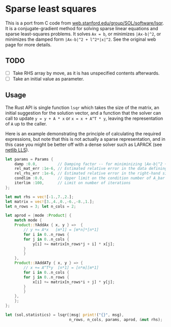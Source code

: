 # Sparse least squares

This is a port from C code from [web.stanford.edu/group/SOL/software/lsqr](https://web.stanford.edu/group/SOL/software/lsqr/). It is a conjugate-gradient method for solving sparse linear equations and sparse least-squares problems. It solves `Ax = b`, or minimizes `|Ax-b|^2`, or minimizes the damped form `|Ax-b|^2 + l^2*|x|^2`. See the original web page for more details.

## TODO

 * [ ] Take RHS array by move, as it is has unspecified contents afterwards.
 * [ ] Take an initial value as parameter.

## Usage

The Rust API is single function `lsqr` which takes the size of the matrix, 
an initial suggestion for the solution vector, and a function that
the solver can call to update `y = y + A * x` or `x = x + A^T * y`, 
leaving the representation of `A` up to the caller.

Here is an example demonstrating the principle of calculating the required expressions,
but note that this is not actually a sparse representation, and in this case you might
be better off with a dense solver such as LAPACK (see [netlib LLS](https://www.netlib.org/lapack/lug/node27.html)).

```rust
let params = Params {
    damp :0.0,         // Damping factor -- for miniminizing |Ax-b|^2 + damp^2 * x^2.
    rel_mat_err :1e-6, // Estimated relative error in the data defining the matrix A.
    rel_rhs_err :1e-6, // Estimated relative error in the right-hand side vector b.
    condlim :0.0,      // Upper limit on the condition number of A_bar (see original source code).
    iterlim :100,      // Limit on number of iterations
};

let mut rhs = vec![-1.,7.,2.];
let matrix = vec![3.,4.,0.,-6.,-8.,1.];
let n_rows = 3; let n_cols = 2;

let aprod = |mode :Product| {
    match mode {
	Product::YAddAx { x, y } =>  {
	    // y += A*x   [m*1] = [m*n]*[n*1]
	    for i in 0..n_rows {
		for j in 0..n_cols {
		    y[i] += matrix[n_rows*j + i] * x[j];
		}
	    }
	},
	Product::XAddATy { x, y } => {
	    // x += A^T*y  [n*1] = [n*m][m*1]
	    for i in 0..n_cols {
		for j in 0..n_rows {
		    x[i] += matrix[n_rows*i + j] * y[j];
		}
	    }
	},
    };
};

let (sol,statistics) = lsqr(|msg| print!("{}", msg), 
                            n_rows, n_cols, params, aprod, &mut rhs);
```

